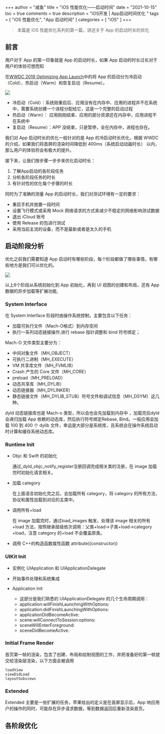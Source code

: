 +++
author = "咸鱼"
title = "iOS 性能优化——启动时间"
date = "2021-10-15"
toc = true
comments = true
description = "iOS开发 | App启动时间优化 "
tags = [
    "iOS 性能优化",
    "App 启动时间"
]
categories = [
    "iOS"
]
+++

> 本篇是 iOS 性能优化系列的第一篇，讲述关于 App 的启动时长的优化

## 前言

用户对于 App 的第一印象就是 App 的启动时长，如果 App 启动的时长过长对于用户的体验可想而知

在[WWDC 2019 Optimizing App Launch](https://developer.apple.com/videos/play/wwdc2019/423/)中的将 App 的启动分为冷启动（Cold）、热启动（Warm）和恢复启动（Resume）。

![](https://cdn.jsdelivr.net/gh/Tech-Chao/blog-images/ios/Lanuch_Types.png)

- 冷启动（Cold）：系统刚重启后、应用没有在内存中、应用的进程并不在系统中，需要系统创建一个进程分配给它，这是一个完整的启动过程
- 热启动（Warm）： 应用刚刚结束、应用的部分资源还在内存中，应用进程不在系统中
- 复启动（Resume）：APP 没结束，只是暂停，全在内存中，进程也存在。

我们对 App 启动时长的优化一般针对的是 App 的冷启动时长优化，根据 WWDC 的介绍，如果我们将首屏的渲染时间降低到 400ms（系统启动动画时长） 以内，那么用户的体验将会有极大的提升。

接下来，让我们按步骤一步步来优化启动时长：

1. 了解App启动的各阶段任务
2. 分析各阶段任务的时长
3. 有针对性的优化每个步骤的时长


同时为了准确的测量 App 的启动时长，我们对测试环境有一定的要求：
- 重启手机并放置一段时间
- 设置飞行模式或采用 Mock 网络请求的方式来减少不稳定的网络影响测试数据
- 退出 iCloud 账号
- 使用 Release 的包进行测试
- 采用当前主流的设备，而不是最新或者是太久的手机

 

## 启动阶段分析

优化之前我们需要知道 App 启动时有哪些阶段，每个阶段都做了哪些事情，有哪些地方是我们可以优化的。

![](https://cdn.jsdelivr.net/gh/Tech-Chao/blog-images/ios/Phases_of_App_Launch.png)

以上6个阶段从系统初始化到 App 初始化，再到 UI 视图的创建和布局，还有 App 数据的异步加载等扩展功能,

### System Interface
在 System Interface 阶段时由操作系统控制，主要包含以下任务：
- 加载可执行文件（Mach-O格式）到内存空间
- 执行一系列动态链接操作,进行 rebase 指针调整和 bind 符号绑定；

Mach-O 文件类型主要分为：

- 中间对象文件（MH_OBJECT）
- 可执行二进制（MH_EXECUTE）
- VM 共享库文件（MH_FVMLIB）
- Crash 产生的 Core 文件（MH_CORE）
- preload（MH_PRELOAD）
- 动态共享库（MH_DYLIB）
- 动态链接器（MH_DYLINKER）
- 静态链接文件（MH_DYLIB_STUB）符号文件和调试信息（MH_DSYM）这几种。
  

dyld 动态链接库也是 Mach-o 类型，所以会也会先加载到内存中 ，加载完后dyld会递归加载 App 依赖的动态库，然后执行符号绑定Rebase, Bind。一般应用会加载 100 到 400 个 dylib 文件，幸运是大部分是系统库，且系统会在操作系统启动时计算和缓存系统动态库。

### Runtime Init

- Objc 和 Swift 的初始化
  
  通过_dyld_objc_notify_register注册回调完成相关类的注册，在 image 加载完时初始化语言相关。

- 加载 category
 
    在上面语言初始化完之后，会加载所有 category，将 category 的所有方法，协议和属性加载到对应的主类中。

- 调用所有+load

    在 image 加载完时，通过load_images 触发，处理该 image 相关的所有+load 方法，按照继承层级依次调用：父类+load→子类+load→category +load，注意 category 的+load 不会覆盖原类。

- 调用 C++的构造函数属性函数 attribute((constructor)) 


### UIKit Init
- 实例化 UIApplication 和 UIApplicationDelegate
- 开始事件处理和系统集成
- Application Init
 
    - 这部分是我们熟悉的 UIApplicationDelegate 的几个生命周期调用：
    - application:willFinishLaunchingWithOptions:
    - application:didFinishLaunchingWithOptions:
    - applicationDidBecomeActive:
    - scene:willConnectToSession:options:
    - sceneWillEnterForeground:
    - sceneDidBecomeActive:

### Initial Frame Render

首页第一帧的渲染，包含了创建、布局和绘制视图的工作，并把准备好的第一帧提交给渲染层渲染，以下方面会被调用

```
loadView
viewDidLoad
layoutSubviews
```

### Extended

Extended 主要是一些扩展的任务，苹果给出的定义是在首屏显示后，App 响应用户的操作的同时，可能存在异步请求数据，等到数据返回后重新渲染首页。


## 各阶段优化


